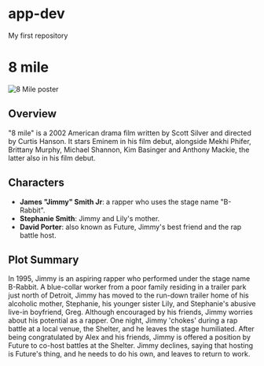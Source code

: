# app-dev
My first repository

# 8 mile

![8 Mile poster](https://en.wikipedia.org/wiki/8_Mile_(film)#/media/File:Eight_mile_ver2.jpg)

## Overview
"8 mile" is a 2002 American drama film written by Scott Silver and directed by Curtis Hanson. It stars Eminem in his film debut, alongside Mekhi Phifer, Brittany Murphy, Michael Shannon, Kim Basinger and Anthony Mackie, the latter also in his film debut. 

## Characters
- **James "Jimmy" Smith Jr**: a rapper who uses the stage name "B-Rabbit".
- **Stephanie Smith**: Jimmy and Lily's mother.
- **David Porter**: also known as Future, Jimmy's best friend and the rap battle host.

## Plot Summary
In 1995, Jimmy is an aspiring rapper who performed under the stage name B-Rabbit. A blue-collar worker from a poor family residing in a trailer park just north of Detroit, Jimmy has moved to the run-down trailer home of his alcoholic mother, Stephanie, his younger sister Lily, and Stephanie's abusive live-in boyfriend, Greg. Although encouraged by his friends, Jimmy worries about his potential as a rapper. One night, Jimmy 'chokes' during a rap battle at a local venue, the Shelter, and he leaves the stage humiliated. After being congratulated by Alex and his friends, Jimmy is offered a position by Future to co-host battles at the Shelter. Jimmy declines, saying that hosting is Future's thing, and he needs to do his own, and leaves to return to work.

